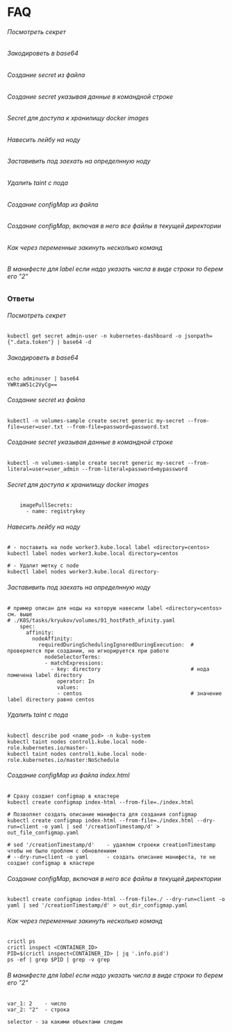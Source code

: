 # FAQ

###### Посмотреть секрет 
###### Закодироветь в base64
###### Создание secret из файла
###### Создание secret указывая данные в командной строке
###### Secret для доступа к хранилищу docker images 
###### Навесить лейбу на ноду  
###### Заставивить под заехать на определнную ноду 
###### Удалить taint с пода
###### Создание configMap из файла
###### Создание configMap, включая в него все файлы в текущей директории
###### Как через переменные закинуть несколько команд 
###### В манифесте для label если надо указать числа в виде строки то берем его "2"
###### 
###### 
###### 

### Ответы 

###### Посмотреть секрет 
```
kubectl get secret admin-user -n kubernetes-dashboard -o jsonpath={".data.token"} | base64 -d
```
###### Закодироветь в base64
```
echo adminuser | base64
YWRtaW51c2VyCg==
```
###### Создание secret из файла
```
kubectl -n volumes-sample create secret generic my-secret --from-file=user=user.txt --from-file=password=password.txt
```
###### Создание secret указывая данные в командной строке
```
kubectl -n volumes-sample create secret generic my-secret --from-literal=user=user_admin --from-literal=password=mypassword
```
###### Secret для доступа к хранилищу docker images 
```
    imagePullSecrets:
      - name: registrykey
```
###### Навесить лейбу на ноду  
```
# - поставить на node worker3.kube.local label <directory=centos>
kubectl label nodes worker3.kube.local directory=centos

# - Удалит метку с node
kubectl label nodes worker3.kube.local directory-
```
###### Заставивить под заехать на определнную ноду 
```
# пример описан для ноды на которую навесили label <directory=centos> см. выше
# ./K8S/tasks/kryukov/volumes/01_hostPath_afinity.yaml
    spec:
      affinity:
        nodeAffinity:
          requiredDuringSchedulingIgnoredDuringExecution:  # проверяется при создании, но игнорируется при работе 
            nodeSelectorTerms:
            - matchExpressions:
              - key: directory                             # нода помечена label directory
                operator: In
                values:
                - centos                                   # значение label directory равно centos
```
###### Удалить taint с пода
```
kubectl describe pod <name_pod> -n kube-system
kubectl taint nodes control1.kube.local node-role.kubernetes.io/master-
kubectl taint nodes control1.kube.local node-role.kubernetes.io/master:NoSchedule
```
###### Создание configMap из файла index.html
```
# Сразу создает configmap в кластере 
kubectl create configmap index-html --from-file=./index.html

# Позволяет создать описание манифеста для создания configmap
kubectl create configmap index-html --from-file=./index.html --dry-run=client -o yaml | sed '/creationTimestamp/d' > out_file_configmap.yaml

# sed '/creationTimestamp/d'    - удаялем строеки creationTimestamp чтобы не было проблем с обновлением
# --dry-run=client -o yaml      - создать описание манифеста, те не создает configmap в кластере 
```
###### Создание configMap, включая в него все файлы в текущей директории
```
kubectl create configmap index-html --from-file=./ --dry-run=client -o yaml | sed '/creationTimestamp/d' > out_dir_configmap.yaml
```
###### Как через переменные закинуть несколько команд 
```
crictl ps
crictl inspect <CONTAINER_ID>
PID=$(crictl inspect<CONTAINER_ID> | jq '.info.pid')
ps -ef | grep $PID | grep -v grep
```
###### В манифесте для label если надо указать числа в виде строки то берем его "2"
```
var_1: 2    - число
var_2: "2"  - строка

selector - за какими объектами следим
```